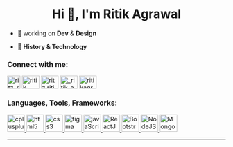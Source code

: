 <h1 align="center">Hi 👋, I'm Ritik Agrawal</h1>
<!-- <h3 align="center">A passionate designer and a developer</h3> -->

- 🔭 working on **Dev** & **Design**

- 📑 **History & Technology**
<!-- - ✨ **Artificial Intelligence of the Natural Intelligency** -->
<!-- - 🌱 I’m currently learning **FrontEnd WebDev** -->


<h3 align="left">Connect with me:</h3>
<p align="left">
<a href="https://www.twitter.com/ritz_ritik_" target="blank"><img align="center" src="https://ritikkumar-agrawal.github.io/Portfolio/Icons/TwitterIcon.svg" alt="ritz_ritik_" height="30" widh="40" /></a>
<a href="https://www.linkedin.com/in/ritik-kumar-agrawal" target="blank"><img align="center" src="https://ritikkumar-agrawal.github.io/Portfolio/Icons/LinkedinIcon.svg" alt="ritik-kumar-agrawal" height="30" width="40" /></a>
<a href="https://www.fb.com/ritz.ritik.5" target="blank"><img align="center" src="https://ritikkumar-agrawal.github.io/Portfolio/Icons/FacebookIcon.svg" alt="ritz.ritik.5" height="30" width="40" /></a>
<a href="https://www.instagram.com/_ritik_agrawal_" target="blank"><img align="center" src="https://ritikkumar-agrawal.github.io/Portfolio/Icons/InstagramIcon.svg" alt="_ritik_agrawal_" height="30" width="40" /></a>
<a href="https://www.codechef.com/users/ritikagrawal12" target="blank"><img align="center" src="https://cdn.jsdelivr.net/npm/simple-icons@3.1.0/icons/codechef.svg" alt="ritikagrawal12" height="30" width="40" /></a>
</p>

<h3 align="left">Languages, Tools, Frameworks:</h3>
<p align="left">
<a href="https://www.w3schools.com/cpp/" target="_blank" rel="noreferrer"> <img src="https://cdn-icons-png.flaticon.com/512/6132/6132222.png" alt="cplusplus" width="40" height="40"/> </a> 
<a href="https://www.w3schools.com/html/" target="_blank" rel="noreferrer"> <img src="https://cdn-icons-png.flaticon.com/512/1051/1051277.png" alt="html5" width="40" height="40"/> </a>
<a href="https://www.w3schools.com/css/" target="_blank" rel="noreferrer"> <img src="https://cdn-icons-png.flaticon.com/512/732/732190.png" alt="css3" width="40" height="40"/> </a>
<a href="https://www.figma.com/" target="_blank" rel="noreferrer"> <img src="https://www.vectorlogo.zone/logos/figma/figma-icon.svg" alt="figma" width="40" height="40"/> </a>
<a href="https://www.w3schools.com/js/" target="_blank" rel="noreferrer"> <img src="https://cdn-icons-png.flaticon.com/512/1199/1199124.png" alt="javaScript" width="40" height="40"/> </a> 
<a href="https://www.w3schools.com/js/" target="_blank" rel="noreferrer"> <img src="https://cdn-icons-png.flaticon.com/128/1260/1260775.png" alt="ReactJS" width="40" height="40"/> </a> 
<a href="https://www.w3schools.com/js/" target="_blank" rel="noreferrer"> <img src="https://cdn-icons-png.flaticon.com/128/5968/5968672.png" alt="Bootstrap" width="40" height="40"/> </a> 
<a href="https://www.w3schools.com/js/" target="_blank" rel="noreferrer"> <img src="https://cdn.worldvectorlogo.com/logos/nodejs-icon.svg" alt="NodeJS" width="40" height="40"/> </a> 
<a href="https://www.w3schools.com/js/" target="_blank" rel="noreferrer"> <img src="https://www.vectorlogo.zone/logos/mongodb/mongodb-icon.svg" alt="Mongoose" width="40" height="40"/> </a>
</p> 


<!-- ### 📊 &nbsp;GitHub Analytics -->

<!--[![Top Langs](https://github-readme-stats.vercel.app/api/top-langs/?username=ritikkumar-agrawal&layout=compact&theme=tokyonight)](https://github.com/ritikkumar-agrawal) -->

<!--
<p align="center">
<span style="
    display: flex;
    gap: 10px;">
    <picture>
    <source 
      srcset="https://github-readme-stats.vercel.app/api?username=ritikkumar-agrawal&&show_icons=true&theme=transparent&text_color=619EA7&count_private=true"
      media="(prefers-color-scheme: dark)"
    />
    <source
      srcset="https://github-readme-stats.vercel.app/api?username=ritikkumar-agrawal&&show_icons=true&theme=solarized-light&count_private=true"
      media="(prefers-color-scheme: light), (prefers-color-scheme: no-preference)"
    />
    <img src="https://github-readme-stats.vercel.app/api?username=ritikkumar-agrawal&&show_icons=true&theme=solarized-light&count_private=true" width=48%alt="github-stats"/>
  </picture>
  <picture>
    <source 
      srcset="http://github-readme-streak-stats.herokuapp.com?user=ritikkumar-agrawal&theme=solarized-light&count_private=true&background=ffffff00"
      media="(prefers-color-scheme: dark)"
    />
    <source
      srcset="http://github-readme-streak-stats.herokuapp.com?user=ritikkumar-agrawal&&theme=solarized-light&count_private=true"
      media="(prefers-color-scheme: light), (prefers-color-scheme: no-preference)"
    />
    <img src="http://github-readme-streak-stats.herokuapp.com?user=ritikkumar-agrawal&&theme=solarized-light" width=48% alt="github-stats"/>
  </picture>
  </span>
</p>
-->
<!--
<p align="center">
  <picture>
    <source 
      srcset="https://github-readme-activity-graph.cyclic.app/graph?username=ritikkumar-agrawal&bg_color=ffffff00&color=fdf6e3&area_color=758bA3&line=2aa198&point=6c71c4&area=true&radius=16"
      media="(prefers-color-scheme: dark)"
    />
    <source
      srcset="https://github-readme-activity-graph.cyclic.app/graph?username=ritikkumar-agrawal&bg_color=eee8d5&color=586e75&area_color=657b83&line=2aa198&point=6c71c4&area=true&hide_border=true"
      media="(prefers-color-scheme: light), (prefers-color-scheme: no-preference)"
    />
    <img src="https://github-readme-activity-graph.cyclic.app/graph?username=ritikkumar-agrawal&bg_color=eee8d5&color=586e75&area_color=657b83&line=2aa198&point=6c71c4&area=true&hide_border=true" width="95%" alt="github-graph" />
  </picture>
</p>
-->
---




